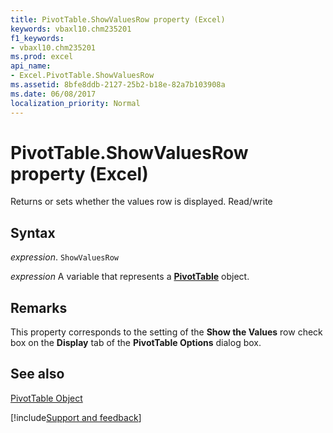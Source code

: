 ```yaml
---
title: PivotTable.ShowValuesRow property (Excel)
keywords: vbaxl10.chm235201
f1_keywords:
- vbaxl10.chm235201
ms.prod: excel
api_name:
- Excel.PivotTable.ShowValuesRow
ms.assetid: 8bfe8ddb-2127-25b2-b18e-82a7b103908a
ms.date: 06/08/2017
localization_priority: Normal
---
```



# PivotTable.ShowValuesRow property (Excel)

Returns or sets whether the values row is displayed. Read/write


## Syntax

_expression_. `ShowValuesRow`

_expression_ A variable that represents a **[PivotTable](Excel.PivotTable.md)** object.


## Remarks

This property corresponds to the setting of the  **Show the Values** row check box on the **Display** tab of the **PivotTable Options** dialog box.


## See also


[PivotTable Object](Excel.PivotTable.md)

[!include[Support and feedback](~/includes/feedback-boilerplate.md)]
